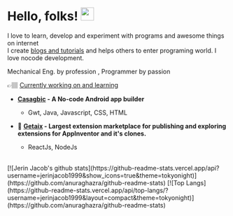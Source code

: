 # Hello, folks! <img src="https://raw.githubusercontent.com/MartinHeinz/MartinHeinz/master/wave.gif" width="30px">
I love to learn, develop and experiment with programs and awesome things on internet<br>
I create [blogs and tutorials](https://cybergenie.tech) and helps others to enter programing world.
I love nocode development.

Mechanical Eng. by profession , Programmer by passion

👉🏽 <u>Currently working on and learning</u>
<br/>

  - **[Casagbic](https://casagbic.com) - A No-code Android app builder**
    - Gwt, Java, Javascript, CSS, HTML
  
  - 🤪 **[Getaix](https://getaix.com) - Largest extension marketplace for publishing and exploring extensions for AppInventor and it's clones.**
    <br/>
    - ReactJs, NodeJs



<br/>
[![Jerin Jacob's github stats](https://github-readme-stats.vercel.app/api?username=jerinjacob1999&show_icons=true&theme=tokyonight)](https://github.com/anuraghazra/github-readme-stats)
[![Top Langs](https://github-readme-stats.vercel.app/api/top-langs/?username=jerinjacob1999&layout=compact&theme=tokyonight)](https://github.com/anuraghazra/github-readme-stats)
